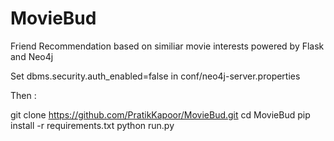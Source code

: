 # MovieBud
Friend Recommendation based on similiar movie interests powered by Flask and Neo4j

Set dbms.security.auth_enabled=false in conf/neo4j-server.properties

Then : 

git clone https://github.com/PratikKapoor/MovieBud.git
cd MovieBud
pip install -r requirements.txt
python run.py

